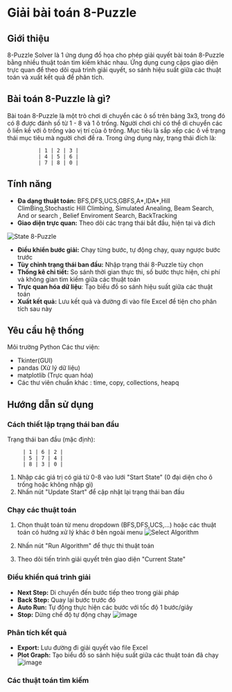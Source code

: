 # **Giải bài toán 8-Puzzle**
## **Giới thiệu**
8-Puzzle Solver là 1 ứng dụng đồ họa cho phép giải quyết bài toán 8-Puzzle bằng nhiều thuật toán tìm kiếm khác nhau. Ứng dụng cung cậps giao diện trực quan để theo dõi quá trình giải quyết, so sánh hiệu suất giữa các thuật toán và xuất kết quả để phân tích.

## **Bài toán 8-Puzzle là gì?**
Bài toán 8-Puzzle là một trò chơi di chuyển các ô số trên bảng 3x3, trong đó có 8 được đánh số từ 1 - 8 và 1 ô trống. Người chơi chỉ có thể di chuyển các ô liền kề với ô trống vào vị trí của ô trống. Mục tiêu là sắp xếp các ô về trạng thái mục tiêu mà người chơi đề ra. 
Trong ứng dụng này, trạng thái đích là:

              | 1 | 2 | 3 |
              | 4 | 5 | 6 |
              | 7 | 8 | 0 |

## **Tính năng**
* **Đa dạng thuật toán:** BFS,DFS,UCS,GBFS,A*,IDA*,Hill ClimBing,Stochastic Hill Climbing, Simulated Anealing, Beam Search, And or search , Belief Enviroment Search, BackTracking
* **Giao diện trực quan:** Theo dõi các trạng thái bắt đầu, hiện tại và đích

![State 8-Puzzle](https://github.com/user-attachments/assets/dacc31eb-68c5-469e-8e19-a11d263a3886)

* **Điều khiển bước giải:** Chạy từng bước, tự động chạy, quay ngược bước trước
* **Tùy chỉnh trạng thái ban đầu:** Nhập trạng thái 8-Puzzle tùy chọn
* **Thống kê chi tiết:** So sánh thời gian thực thi, số bước thực hiện, chi phí và không gian tìm kiếm giữa các thuật toán
* **Trực quan hóa dữ liệu**: Tạo biểu đồ so sánh hiệu suất giữa các thuật toán
* **Xuất kết quả:** Lưu kết quả và đường đi vào file Excel để tiện cho phân tích sau này
## **Yêu cầu hệ thống**
Môi trường Python
Các thư viện: 
  * Tkinter(GUI)
  * pandas (Xử lý dữ liệu)
  * matplotlib (Trực quan hóa)
  * Các thư viên chuẩn khác : time, copy, collections, heapq
## **Hướng dẫn sử dụng**
### **Cách thiết lập trạng thái ban đầu**
Trạng thái ban đầu (mặc định):

         | 1 | 6 | 2 |
         | 5 | 7 | 4 |
         | 8 | 3 | 0 |
1. Nhập các giá trị có giá từ 0-8 vào lưới "Start State" (0 đại diện cho ô trống hoặc không nhập gì)
2. Nhấn nút "Update Start" để cập nhật lại trạng thái ban đầu
### **Chạy các thuật toán**
1. Chọn thuật toán từ menu dropdown (BFS,DFS,UCS,...) hoặc các thuật toán có hướng xử lý khác ở bên ngoài menu
   ![Select Algorithm](https://github.com/user-attachments/assets/0418a759-fb66-485b-8cce-b552caa83046)
   
2. Nhấn nút "Run Algorithm" để thực thi thuật toán
3. Theo dõi tiến trình giải quyết trên giao diện "Current State"
### **Điều khiển quá trình giải**
  * **Next Step:** Di chuyển đến bước tiếp theo trong giải pháp
  * **Back Step:** Quay lại bước trước đó
  * **Auto Run:** Tự động thực hiện các bước với tốc độ 1 bước/giây
  * **Stop:** Dừng chế độ tự động chạy
  ![image](https://github.com/user-attachments/assets/f4ab9ac7-f8de-4131-b7b2-3f60f2555438)

### **Phân tích kết quả**
  * **Export:** Lưu đường đi giải quyết vào file Excel
  * **Plot Graph:** Tạo biểu đồ so sánh hiệu suất giữa các thuật toán đã chạy
  ![image](https://github.com/user-attachments/assets/b0d6e37d-2974-4867-9218-a5caba657888)
### **Các thuật toán tìm kiếm**


















